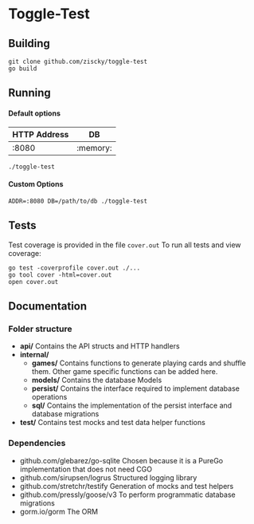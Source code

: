 # Toggle-Test

## Building
```
git clone github.com/ziscky/toggle-test
go build
```

## Running
#### Default options
| HTTP Address |DB  |
|--|--|
| :8080 | :memory: |

```
./toggle-test
```
#### Custom Options
`ADDR=:8080 DB=/path/to/db ./toggle-test`

##  Tests
Test coverage is provided in the file `cover.out`
To run all tests and view coverage:
```
go test -coverprofile cover.out ./...
go tool cover -html=cover.out
open cover.out
```

## Documentation

### Folder structure
 - **api/**
	Contains the API structs and HTTP handlers
- **internal/**
	- **games/**
	Contains functions to generate playing cards and shuffle them. Other game specific functions can be added here.
	- **models/**
	Contains the database Models
	- **persist/**
	Contains the interface required to implement database operations
	- **sql/**
	Contains the implementation of the persist interface and database migrations
- **test/**
    Contains test mocks and test data helper functions
    
 ### Dependencies
 - github.com/glebarez/go-sqlite
 Chosen because it is a PureGo implementation that does not need CGO
 - github.com/sirupsen/logrus
 Structured logging library
 - github.com/stretchr/testify
 Generation of mocks and test helpers
 - github.com/pressly/goose/v3
 To perform programmatic database migrations
 - gorm.io/gorm
 The ORM 
